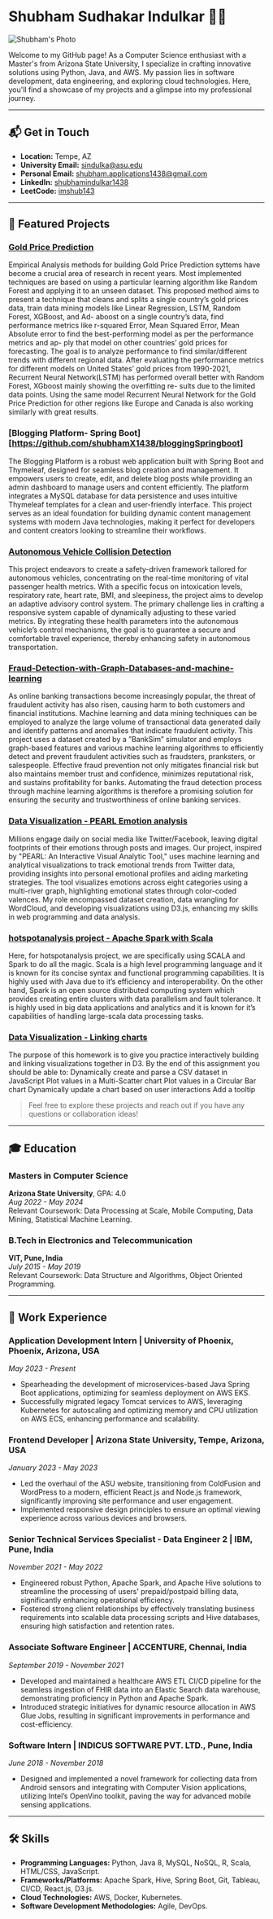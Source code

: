 # Shubham Sudhakar Indulkar 👨‍💻

![Shubham's Photo](images/IMG_8787.jpeg)

Welcome to my GitHub page! As a Computer Science enthusiast with a Master's from Arizona State University, I specialize in crafting innovative solutions using Python, Java, and AWS. My passion lies in software development, data engineering, and exploring cloud technologies. Here, you'll find a showcase of my projects and a glimpse into my professional journey.

---

## 📬 Get in Touch

- **Location:** Tempe, AZ
- **University Email:** [sindulka@asu.edu](mailto:sindulka@asu.edu)
- **Personal Email:** [shubham.applications1438@gmail.com](mailto:shubham.applications1438@gmail.com)
- **LinkedIn:** [shubhamindulkar1438](https://linkedin.com/in/shubhamindulkar1438/)
- **LeetCode:** [imshub143](https://leetcode.com/imshub143/)

---

## 🚀 Featured Projects

### [Gold Price Prediction](https://colab.research.google.com/drive/1Zm09vnOE5du94WJZZoyzy5mSI0YKtUlI?usp=sharing)
Empirical Analysis methods for building Gold Price Prediction syttems have become a crucial area of research in recent years. Most implemented techniques are based on using a particular learning algorithm like Random Forest and applying it to an unseen dataset. This proposed method aims to present a technique that cleans and splits a single country’s gold prices data, train data mining models like Linear Regression, LSTM, Random Forest, XGBoost, and Ad- aboost on a single country’s data, find performance metrics like r-squared Error, Mean Squared Error, Mean Absolute error to find the best-performing model as per the performance metrics and ap- ply that model on other countries’ gold prices for forecasting. The goal is to analyze performance to find similar/different trends with different regional data. After evaluating the performance metrics for different models on United States’ gold prices from 1990-2021, Recurrent Neural Network(LSTM) has performed overall better with Random Forest, XGboost mainly showing the overfitting re- sults due to the limited data points. Using the same model Recurrent Neural Network for the Gold Price Prediction for other regions like Europe and Canada is also working similarly with great results.

### [Blogging Platform- Spring Boot][https://github.com/shubhamX1438/bloggingSpringboot]
The Blogging Platform is a robust web application built with Spring Boot and Thymeleaf, designed for seamless blog creation and management. It empowers users to create, edit, and delete blog posts while providing an admin dashboard to manage users and content efficiently. The platform integrates a MySQL database for data persistence and uses intuitive Thymeleaf templates for a clean and user-friendly interface. This project serves as an ideal foundation for building dynamic content management systems with modern Java technologies, making it perfect for developers and content creators looking to streamline their workflows.

### [Autonomous Vehicle Collision Detection](https://github.com/shubhamX1438/Autonomous-Vehicle-Collision-Detection/tree/main)
This project endeavors to create a safety-driven framework tailored for autonomous vehicles, concentrating on the real-time monitoring of vital passenger health metrics. With a specific focus on intoxication levels, respiratory rate, heart rate, BMI, and sleepiness, the project aims to develop an adaptive advisory control system. The primary challenge lies in crafting a responsive system capable of dynamically adjusting to these varied metrics. By integrating these health parameters into the autonomous vehicle’s control mechanisms, the goal is to guarantee a secure and comfortable travel experience, thereby enhancing safety in autonomous transportation.

### [Fraud-Detection-with-Graph-Databases-and-machine-learning](https://github.com/shubhamX1438/Fraud-Detection-with-Graph-Databases-and-machine-learning)
As online banking transactions become increasingly popular, the threat of fraudulent activity has also risen, causing harm to both customers and financial institutions. Machine learning and data mining techniques can be employed to analyze the large volume of transactional data generated daily and identify patterns and anomalies that indicate fraudulent activity. This project uses a dataset created by a ”BankSim” simulator and employs graph-based features and various machine learning algorithms to efficiently detect and prevent fraudulent activities such as fraudsters, pranksters, or salespeople. Effective fraud prevention not only mitigates financial risk but also maintains member trust and confidence, minimizes reputational risk, and sustains profitability for banks. Automating the fraud detection process through machine learning algorithms is therefore a promising solution for ensuring the security and trustworthiness of online banking services.

### [Data Visualization - PEARL Emotion analysis](https://github.com/shubhamX1438/extra-credit-dv)
Millions engage daily on social media like Twitter/Facebook, leaving digital footprints of their emotions through posts and images. Our project, inspired by "PEARL: An Interactive Visual Analytic Tool," uses machine learning and analytical visualizations to track emotional trends from Twitter data, providing insights into personal emotional profiles and aiding marketing strategies. The tool visualizes emotions across eight categories using a multi-river graph, highlighting emotional states through color-coded valences. My role encompassed dataset creation, data wrangling for WordCloud, and developing visualizations using D3.js, enhancing my skills in web programming and data analysis.

### [hotspotanalysis project - Apache Spark with Scala](https://github.com/shubhamX1438/hotspotanalysis-project---Apache-Spark-with-Scala)
Here, for hotspotanalysis project, we are specifically using SCALA and Spark to do all the magic. Scala is a high level programming language and it is known for its concise syntax and functional programming capabilities. It is highly used with Java due to it’s efficiency and interoperability. On the other hand, Spark is an open source distributed computing system which provides creating entire clusters with data parallelism and fault tolerance. It is highly used in big data applications and analytics and it is known for it’s capabilities of handling large-scala data processing tasks.

### [Data Visualization - Linking charts](https://github.com/shubhamX1438/extra-credit-dv)
The purpose of this homework is to give you practice interactively building and linking visualizations together in D3. By the end of this assignment you should be able to:
Dynamically create and parse a CSV dataset in JavaScript
Plot values in a Multi-Scatter chart
Plot values in a Circular Bar chart
Dynamically update a chart based on user interactions
Add a tooltip

> Feel free to explore these projects and reach out if you have any questions or collaboration ideas!

---

## 🎓 Education

### Masters in Computer Science
**Arizona State University**, GPA: 4.0  
*Aug 2022 - May 2024*  
Relevant Coursework: Data Processing at Scale, Mobile Computing, Data Mining, Statistical Machine Learning.

### B.Tech in Electronics and Telecommunication
**VIT, Pune, India**  
*July 2015 - May 2019*  
Relevant Coursework: Data Structure and Algorithms, Object Oriented Programming.

---

## 💼 Work Experience

### Application Development Intern | University of Phoenix, Phoenix, Arizona, USA
*May 2023 - Present*
- Spearheading the development of microservices-based Java Spring Boot applications, optimizing for seamless deployment on AWS EKS.
- Successfully migrated legacy Tomcat services to AWS, leveraging Kubernetes for autoscaling and optimizing memory and CPU utilization on AWS ECS, enhancing performance and scalability.

### Frontend Developer | Arizona State University, Tempe, Arizona, USA
*January 2023 - May 2023*
- Led the overhaul of the ASU website, transitioning from ColdFusion and WordPress to a modern, efficient React.js and Node.js framework, significantly improving site performance and user engagement.
- Implemented responsive design principles to ensure an optimal viewing experience across various devices and browsers.

### Senior Technical Services Specialist - Data Engineer 2 | IBM, Pune, India
*November 2021 - May 2022*
- Engineered robust Python, Apache Spark, and Apache Hive solutions to streamline the processing of users' prepaid/postpaid billing data, significantly enhancing operational efficiency.
- Fostered strong client relationships by effectively translating business requirements into scalable data processing scripts and Hive databases, ensuring high satisfaction and retention rates.

### Associate Software Engineer | ACCENTURE, Chennai, India
*September 2019 - November 2021*
- Developed and maintained a healthcare AWS ETL CI/CD pipeline for the seamless ingestion of FHIR data into an Elastic Search data warehouse, demonstrating proficiency in Python and Apache Spark.
- Introduced strategic initiatives for dynamic resource allocation in AWS Glue Jobs, resulting in significant improvements in performance and cost-efficiency.

### Software Intern | INDICUS SOFTWARE PVT. LTD., Pune, India
*June 2018 - November 2018*
- Designed and implemented a novel framework for collecting data from Android sensors and integrating with Computer Vision applications, utilizing Intel’s OpenVino toolkit, paving the way for advanced mobile sensing applications.

---

## 🛠 Skills

- **Programming Languages:** Python, Java 8, MySQL, NoSQL, R, Scala, HTML/CSS, JavaScript.
- **Frameworks/Platforms:** Apache Spark, Hive, Spring Boot, Git, Tableau, CI/CD, React.js, D3.js.
- **Cloud Technologies:** AWS, Docker, Kubernetes.
- **Software Development Methodologies:** Agile, DevOps.

